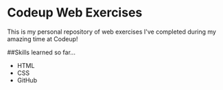 # Codeup Web Exercises

 This is my personal repository of web exercises
 I've completed during my amazing time at Codeup!

 ##Skills learned so far...

 * HTML
 * CSS
 * GitHub